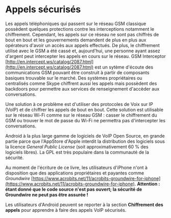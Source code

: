 Appels sécurisés
================


Les appels téléphoniques qui passent sur le réseau GSM classique possèdent quelques protections contre les interceptions notamment le chiffrement.
Cependant, les appels sur ce réseau ne sont pas chiffrés de bout en bout et les gouvernements demandent de plus en plus aux opérateurs d'avoir un accès aux appels effectués.
De plus, le chiffrement utilisé avec le GSM a été cassé et, aujourd'hui, une personne ayant assez d'argent peut intercepter les appels en cours sur le réseau.
GSM Interceptor [http://en.intercept.ws/catalog/2087.html](http://en.intercept.ws/catalog/2087.html) est un sytème d'écoute des communications GSM pouvant être construit à partir de composants basiques trouvable sur le marché.
Des systèmes propriétaires ou centralisés comme Skype chiffrent aussi les appels mais possèdent des backdoors pour permettre aux services de renseignement d'accèder aux conversations.

Une solution à ce problème est d'utiliser des protocoles de Voix sur IP (VoIP) et de chiffrer les appels de bout en bout. Cette solution est utilisable sur le réseau Wi-Fi comme sur le réseau GSM : casser le chiffrement du GSM ou trouver le mot de passe du Wi-Fi ne permettra pas d'intercepter les conversations.

Android à la plus large gamme de logiciels de VoIP Open Source, en grande partie parce que l'AppStore d'Apple interdit la distribution des logiciels sous la licence *General Public License* (soit approximativement 60 % des logiciels libres). La GPL est très populaire dans la communauté de la sécurité.

Au moment de l'écriture de ce livre, les utilisateurs d'iPhone n'ont à disposition que des applications propriétaires et payantes comme *Groundwire* [https://www.acrobits.net/11/acrobits-groundwire-for-iphone](https://www.acrobits.net/11/acrobits-groundwire-for-iphone). **Attention : étant donné que le code source n'est pas ouvert; la sécurité de Groundwire ne peut pas être assurée !**

Les utilisateurs d'Android peuvent se reporter à la section **Chiffrement des appels** pour apprendre à faire des appels VoIP sécurisés.


